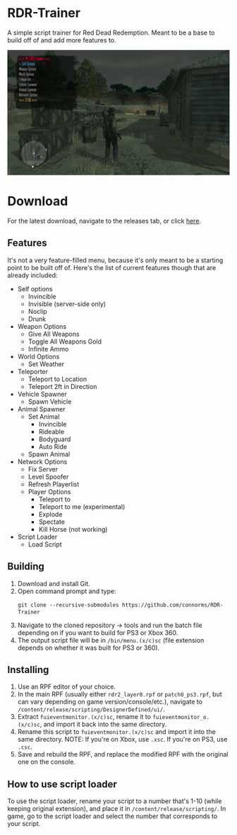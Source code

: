 # RDR-Trainer
A simple script trainer for Red Dead Redemption. Meant to be a base to build off of and add more features to.

![Screenshot of menu](.github/screenshot.png?raw=true "Screenshot of Menu")

# Download
For the latest download, navigate to the releases tab, or click [here](https://github.com/connorms/RDR-Trainer/releases).

## Features
It's not a very feature-filled menu, because it's only meant to be a starting point to be built off of. Here's the list of current features though that are already included:
  - Self options
    - Invincible
    - Invisible (server-side only)
    - Noclip
    - Drunk
  - Weapon Options
    - Give All Weapons
    - Toggle All Weapons Gold
    - Infinite Ammo
  - World Options
    - Set Weather
  - Teleporter
    - Teleport to Location
    - Teleport 2ft in Direction
  - Vehicle Spawner
    - Spawn Vehicle
  - Animal Spawner
    - Set Animal
      - Invincible
      - Rideable
      - Bodyguard
      - Auto Ride
    - Spawn Animal
  - Network Options
    - Fix Server
    - Level Spoofer
    - Refresh Playerlist
    - Player Options
      - Teleport to
      - Teleport to me (experimental)
      - Explode
      - Spectate
      - Kill Horse (not working)
  - Script Loader
    - Load Script

## Building
1. Download and install Git.
2. Open command prompt and type:
    ```
    git clone --recursive-submodules https://github.com/connorms/RDR-Trainer
    ```
3. Navigate to the cloned repository -> tools and run the batch file depending on if you want to build for PS3 or Xbox 360.
4. The output script file will be in `/bin/menu.(x/c)sc` (file extension depends on whether it was built for PS3 or 360).

## Installing
1. Use an RPF editor of your choice.
2. In the main RPF (usually either `rdr2_layer0.rpf` or `patch0_ps3.rpf`, but can vary depending on game version/console/etc.), navigate to `/content/release/scripting/DesignerDefined/ui/`.
3. Extract `fuieventmonitor.(x/c)sc`, rename it to `fuieventmonitor_o.(x/c)sc`, and import it back into the same directory.
4. Rename this script to `fuieventmonitor.(x/c)sc` and import it into the same directory. NOTE: If you're on Xbox, use `.xsc`. If you're on PS3, use `.csc`.
5. Save and rebuild the RPF, and replace the modified RPF with the original one on the console.

## How to use script loader
To use the script loader, rename your script to a number that's 1-10 (while keeping original extension), and place it in `/content/release/scripting/`. In game, go to the script loader and select the number that corresponds to your script.